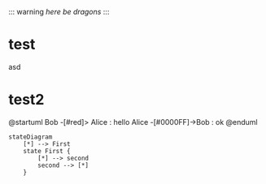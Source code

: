 ::: warning
_here be dragons_
:::

# test

asd

# test2

@startuml
Bob -[#red]> Alice : hello
Alice -[#0000FF]->Bob : ok
@enduml

```mermaid
stateDiagram
    [*] --> First
    state First {
        [*] --> second
        second --> [*]
    }
```
